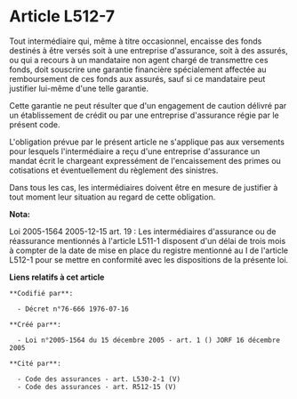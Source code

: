 # Article L512-7

Tout intermédiaire qui, même à titre occasionnel, encaisse des fonds destinés à être versés soit à une entreprise
d'assurance, soit à des assurés, ou qui a recours à un mandataire non agent chargé de transmettre ces fonds, doit souscrire
une garantie financière spécialement affectée au remboursement de ces fonds aux assurés, sauf si ce mandataire peut justifier
lui-même d'une telle garantie.

Cette garantie ne peut résulter que d'un engagement de caution délivré par un établissement de crédit ou par une entreprise
d'assurance régie par le présent code.

L'obligation prévue par le présent article ne s'applique pas aux versements pour lesquels l'intermédiaire a reçu d'une
entreprise d'assurance un mandat écrit le chargeant expressément de l'encaissement des primes ou cotisations et
éventuellement du règlement des sinistres.

Dans tous les cas, les intermédiaires doivent être en mesure de justifier à tout moment leur situation au regard de cette
obligation.

**Nota:**

Loi 2005-1564 2005-12-15 art. 19 : Les intermédiaires d'assurance ou de réassurance mentionnés à l'article L511-1 disposent
d'un délai de trois mois à compter de la date de mise en place du registre mentionné au I de l'article L512-1 pour se mettre
en conformité avec les dispositions de la présente loi.

**Liens relatifs à cet article**

	**Codifié par**:

	  - Décret n°76-666 1976-07-16

	**Créé par**:

	  - Loi n°2005-1564 du 15 décembre 2005 - art. 1 () JORF 16 décembre 2005

	**Cité par**:

	  - Code des assurances - art. L530-2-1 (V)
	  - Code des assurances - art. R512-15 (V)
